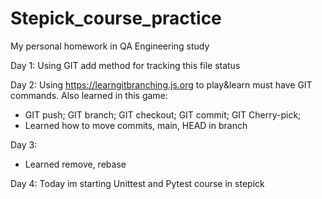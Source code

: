 # Stepick_course_practice
My personal homework in QA Engineering study

Day 1:
Using GIT add method for tracking this file status

Day 2:
Using https://learngitbranching.js.org to play&learn must have GIT commands.
Also learned in this game:
- GIT push; GIT branch; GIT checkout; GIT commit; GIT Cherry-pick;
- Learned how to move commits, main, HEAD in branch

Day 3:
- Learned remove, rebase

Day 4:
Today im starting Unittest and Pytest course in stepick
